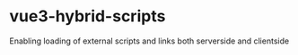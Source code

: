 # vue3-hybrid-scripts
Enabling loading of external scripts and links both serverside and clientside 
